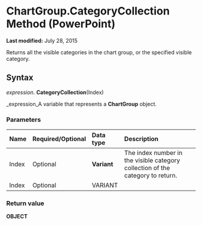 
# ChartGroup.CategoryCollection Method (PowerPoint)

 **Last modified:** July 28, 2015

Returns all the visible categories in the chart group, or the specified visible category.

## Syntax

 _expression_. **CategoryCollection**(Index)

 _expression_A variable that represents a  **ChartGroup** object.


### Parameters



|**Name**|**Required/Optional**|**Data type**|**Description**|
|:-----|:-----|:-----|:-----|
|Index|Optional| **Variant**|The index number in the visible category collection of the category to return.|
|Index|Optional|VARIANT||

### Return value

 **OBJECT**

